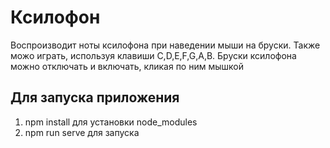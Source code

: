# Ксилофон
Воспроизводит ноты ксилофона при наведении мыши на бруски. Также можо играть, используя клавиши C,D,E,F,G,A,B.
Бруски ксилофона можно отключать и включать, кликая по ним мышкой

## Для запуска приложения
1. npm install для установки node_modules
2. npm run serve для запуска
